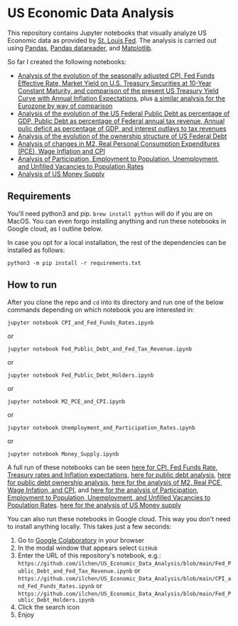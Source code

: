 # US Economic Data Analysis
This repository contains Jupyter notebooks that visually analyze US Economic data as provided by [St. Louis Fed](https://fred.stlouisfed.org).
The analysis is carried out using [Pandas](https://pandas.pydata.org), [Pandas datareader](https://pydata.github.io/pandas-datareader/), and [Matplotlib](https://matplotlib.org/stable/index.html).

So far I created the following notebooks:
* [Analysis of the evolution of the seasonally adjusted CPI, Fed Funds Effective Rate, Market Yield on U.S. Treasury Securities at 10-Year Constant Maturity, and comparison of the present US Treasury Yield Curve with Annual Inflation Expectations](./CPI_and_Fed_Funds_Rates.ipynb), plus [a similar analysis for the Eurozone by way of comparison](./CPI_and_ECB_Rates.ipynb)
* [Analysis of the evolution of the US Federal Public Debt as percentage of GDP, Public Debt as percentage of Federal annual tax revenue, Annual pulic deficit as percentage of GDP, and interest outlays to tax revenues](./Fed_Public_Debt_and_Fed_Tax_Revenue.ipynb)
* [Analysis of the evolution of the ownership structure of US Federal Debt](./Fed_Public_Debt_Holders.ipynb)
* [Analysis of changes in M2, Real Personal Consumption Expenditures (PCE), Wage Inflation and CPI](./M2_PCE_and_CPI.ipynb)
* [Analysis of Participation, Employment to Population, Unemployment, and Unfilled Vacancies to Population Rates](./Unemployment_and_Participation_Rates.ipynb)
* [Analysis of US Money Supply](./Money_Supply.ipynb)

## Requirements
You'll need python3 and pip. `brew install python` will do if you are on MacOS. You can even forgo installing anything and run these notebooks in Google cloud, as I outline below.

In case you opt for a local installation, the rest of the dependencies can be installed as follows:
```commandline
python3 -m pip install -r requirements.txt
```

## How to run
After you clone the repo and `cd` into its directory and run one of the below commands depending on which notebook you are interested in:
```commandline
jupyter notebook CPI_and_Fed_Funds_Rates.ipynb
```
or
```commandline
jupyter notebook Fed_Public_Debt_and_Fed_Tax_Revenue.ipynb
```
or
```commandline
jupyter notebook Fed_Public_Debt_Holders.ipynb
```
or
```commandline
jupyter notebook M2_PCE_and_CPI.ipynb
```
or
```commandline
jupyter notebook Unemployment_and_Participation_Rates.ipynb
```
or
```commandline
jupyter notebook Money_Supply.ipynb
```

A full run of these notebooks can be seen [here for CPI, Fed Funds Rate, Treasury rates and Inflation expectations](https://github.com/ilchen/US_Economic_Data_Analysis/blob/main/CPI_and_Fed_Funds_Rates.ipynb),
[here for public debt analysis](https://github.com/ilchen/US_Economic_Data_Analysis/blob/main/Fed_Public_Debt_and_Fed_Tax_Revenue.ipynb),
[here for public debt ownership analysis](https://github.com/ilchen/US_Economic_Data_Analysis/blob/main/Fed_Public_Debt_Holders.ipynb),
[here for the analysis of M2, Real PCE, Wage Infation, and CPI](https://github.com/ilchen/US_Economic_Data_Analysis/blob/main/M2_PCE_and_CPI.ipynb), and
[here for the analysis of Participation, Employment to Population, Unemployment, and Unfilled Vacancies to Population Rates](https://github.com/ilchen/US_Economic_Data_Analysis/blob/main/Unemployment_and_Participation_Rates.ipynb).
[here for the analysis of US Money supply](https://github.com/ilchen/US_Economic_Data_Analysis/blob/main/Money_Supply.ipynb)

You can also run these notebooks in Google cloud. This way you don't need to install anything locally. This takes just a few seconds:
1. Go to [Google Colaboratory](https://colab.research.google.com/notebooks/intro.ipynb#recent=true) in your browser
2. In the modal window that appears select `GitHub`
3. Enter the URL of this repository's notebook, e.g.: `https://github.com/ilchen/US_Economic_Data_Analysis/blob/main/Fed_Public_Debt_and_Fed_Tax_Revenue.ipynb`
or
`https://github.com/ilchen/US_Economic_Data_Analysis/blob/main/CPI_and_Fed_Funds_Rates.ipynb`
or `https://github.com/ilchen/US_Economic_Data_Analysis/blob/main/Fed_Public_Debt_Holders.ipynb`
5. Click the search icon
6. Enjoy
